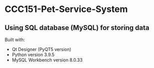 # CCC151-Pet-Service-System

## Using SQL database (MySQL) for storing data

Built with:

- Qt Designer (PyQT5 version)
- Python version 3.9.5
- MySQL Workbench version 8.0.33
